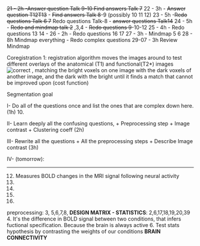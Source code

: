~~21 - 2h  -Answer question Talk 9-10   Find answers Talk 7~~
22 - 3h - ~~Answer question  T12T13~~ - ~~Find answers Talk 8~~-9 (possibly 10 11 12)
23 - 5h -~~Redo questions Talk 6 7~~ Redo questions Talk-8 - ~~answer questions Talk14~~
24 - 5h - ~~Redo and mindmap talk 2~~ ,3,4   - ~~Redo questions 9~~-10-12
25 - 4h - Redo questions 13 14 - 
26 - 2h - Redo questions 16 17
27 - 3h  - Mindmap 5 6 
28 - 8h Mindmap everything - Redo complex questions
29-07 - 3h Review Mindmap

Coregistration 1: registration algorithm moves the images around to test different overlays of the anatomical (T1) and functional(T2*) images ![](https://elearning.uni-oldenburg.de/assets/images/icons/green/accept.svg "correct") , matching the bright voxels on one image with the dark voxels of another image, and the dark with the bright until it finds a match that cannot be improved upon (cost function)

Segmentation goal

I- Do all of the questions once and list the ones that are complex down here. (1h)
10.

II- Learn deeply all the confusing questions, + Preprocessing step + Image contrast + Clustering coeff
(2h)

III- Rewrite all the questions + All the preprocessing steps + Describe Image contrast (3h)

IV- (tomorrow): 

---------
12. Measures BOLD changes in the MRI signal following neural activity
17.
18.
20.
21.
preprocessing: 3, 5,6,7,8,
**DESIGN MATRIX - STATISTICS**: 2,6,17,18,19,20,39
4. It's the difference in BOLD signal between two conditions, that infers fuctional specification. Because the brain is always active
6. Test stats hypothesis by contrasting the weights of our conditions
**BRAIN CONNECTIVITY**
